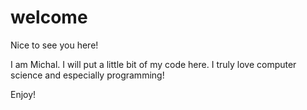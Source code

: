 # welcome
Nice to see you here!

I am Michal. I will put a little bit of my code here.
I truly love computer science and especially programming!

Enjoy!
